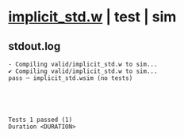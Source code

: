# [implicit_std.w](../../../../../examples/tests/valid/implicit_std.w) | test | sim

## stdout.log
```log
- Compiling valid/implicit_std.w to sim...
✔ Compiling valid/implicit_std.w to sim...
pass ─ implicit_std.wsim (no tests)
 




Tests 1 passed (1) 
Duration <DURATION>

```

